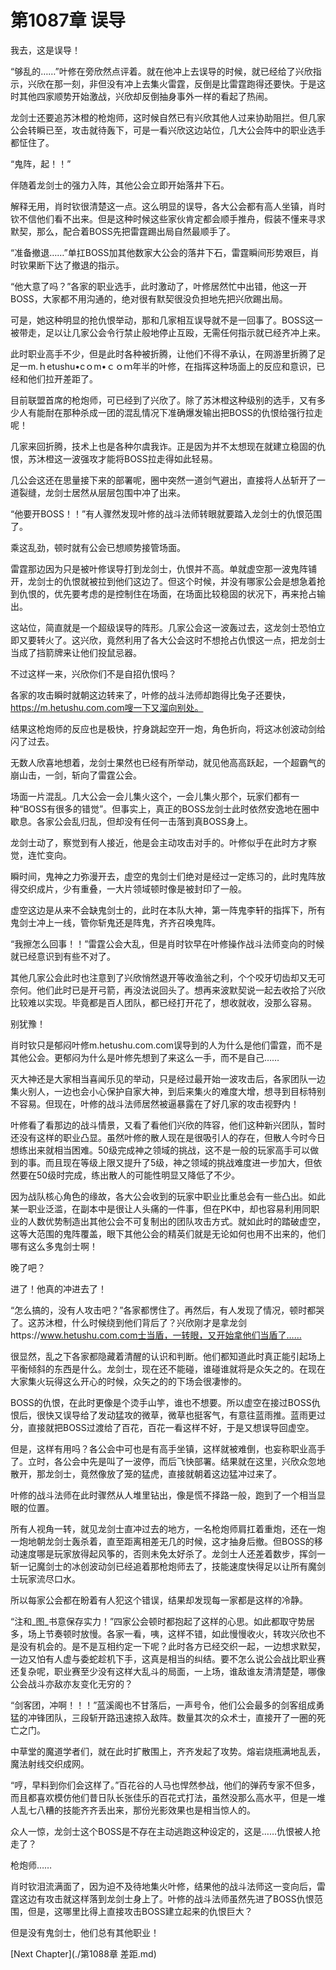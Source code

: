 # 第1087章 误导

我去，这是误导！

“够乱的……”叶修在旁欣然点评着。就在他冲上去误导的时候，就已经给了兴欣指示，兴欣在那一刻，非但没有冲上去集火雷霆，反倒是比雷霆跑得还要快。于是这时其他四家顺势开始激战，兴欣却反倒抽身事外一样的看起了热闹。

龙剑士还要追苏沐橙的枪炮师，这时候自然已有兴欣其他人过来协助阻拦。但几家公会转瞬已至，攻击就待轰下，可是一看兴欣这边站位，几大公会阵中的职业选手都怔住了。

“鬼阵，起！！”

伴随着龙剑士的强力入阵，其他公会立即开始落井下石。

解释无用，肖时钦很清楚这一点。这么明显的误导，各大公会都有高人坐镇，肖时钦不信他们看不出来。但是这种时候这些家伙肯定都会顺手推舟，假装不懂来寻求默契，那么，配合着BOSS先把雷霆踢出局自然最顺手了。

“准备撤退……”单扛BOSS加其他数家大公会的落井下石，雷霆瞬间形势艰巨，肖时钦果断下达了撤退的指示。

“他大意了吗？”各家的职业选手，此时激动了，叶修居然忙中出错，他这一开BOSS，大家都不用沟通的，绝对很有默契很没负担地先把兴欣踢出局。

可是，她这种明显的抢仇恨举动，那和几家相互误导就不是一回事了。BOSS这一被带走，足以让几家公会令行禁止般地停止互殴，无需任何指示就已经齐冲上来。

此时职业高手不少，但是此时各种被折腾，让他们不得不承认，在网游里折腾了足足一m.ｈetushu•cｏm•ｃｏｍ年半的叶修，在指挥这种场面上的反应和意识，已经和他们拉开差距了。

目前联盟首席的枪炮师，可已经到了兴欣了。除了苏沐橙这种级别的选手，又有多少人有能耐在那种杀成一团的混乱情况下准确爆发输出把BOSS的仇恨给强行拉走呢！

几家来回折腾，技术上也是各种尔虞我诈。正是因为并不太想现在就建立稳固的仇恨，苏沐橙这一波强攻才能将BOSS拉走得如此轻易。

几公会这还在思量接下来的部署呢，圈中突然一道剑气避出，直接将人丛斩开了一道裂缝，龙剑士居然从层层包围中冲了出来。

“他要开BOSS！！”有人骤然发现叶修的战斗法师转眼就要踏入龙剑士的仇恨范围了。

乘这乱劲，顿时就有公会已想顺势接管场面。

雷霆那边因为只是被叶修误导打到龙剑士，仇恨并不高。单就虚空那一波鬼阵铺开，龙剑士的仇恨就被拉到他们这边了。但这个时候，并没有哪家公会是想急着抢到仇恨的，优先要考虑的是控制住在场面，在场面比较稳固的状况下，再来抢占输出。

这站位，简直就是一个超级误导的阵形。几家公会这一波轰过去，这龙剑士恐怕立即又要转火了。这兴欣，竟然利用了各大公会这时不想抢占仇恨这一点，把龙剑士当成了挡箭牌来让他们投鼠忌器。

不过这样一来，兴欣你们不是自招仇恨吗？

各家的攻击瞬时就朝这边转来了，叶修的战斗法师却跑得比兔子还要快，https://m.hetushu.com.com嗖一下又溜向别处。

结果这枪炮师的反应也是极快，拧身跳起空开一炮，角色折向，将这冰创波动剑给闪了过去。

无数人欣喜地想着，龙剑士果然也已经有所举动，就见他高高跃起，一个超霸气的崩山击，一剑，斩向了雷霆公会。

场面一片混乱。几大公会一会儿集火这个，一会儿集火那个，玩家们都有一种“BOSS有很多的错觉”。但事实上，真正的BOSS龙剑士此时依然安逸地在圈中歇息。各家公会乱归乱，但却没有任何一击落到真BOSS身上。

龙剑士动了，察觉到有人接近，他是会主动攻击对手的。叶修似乎在此时方才察觉，连忙变向。

瞬时间，鬼神之力弥漫开去，虚空的鬼剑士们绝对是经过一定练习的，此时鬼阵放得交织成片，少有重叠，一大片领域顿时像是被封印了一般。

虚空这边是从来不会缺鬼剑士的，此时在本队大神，第一阵鬼李轩的指挥下，所有鬼剑士冲上一线，管你斩鬼还是阵鬼，齐齐召唤鬼阵。

“我擦怎么回事！！”雷霆公会大乱，但是肖时钦早在叶修操作战斗法师变向的时候就已经意识到有些不对了。

其他几家公会此时也注意到了兴欣悄然退开等收渔翁之利，个个咬牙切齿却又无可奈何。他们此时已是开弓箭，再没法说回头了。想再来波默契说一起去收拾了兴欣比较难以实现。毕竟都是百人团队，都已经打开花了，想收就收，没那么容易。

别犹豫！

肖时钦只是郁闷叶修m.hetushu.com.com误导到的人为什么是他们雷霆，而不是其他公会。更郁闷为什么是叶修先想到了来这么一手，而不是自己……

灭大神还是大家相当喜闻乐见的举动，只是经过最开始一波攻击后，各家团队一边集火别人，一边也会小心保护自家大神，到后来集火的难度大增，想寻到目标特别不容易。但现在，叶修的战斗法师居然被逼暴露在了好几家的攻击视野内！

叶修看了看那边的战斗情景，又看了看他们兴欣的阵容，他们这种新兴团队，暂时还没有这样的职业凸显。虽然叶修的散人现在是很吸引人的存在，但散人今时今日想练出来就相当困难。50级完成神之领域的挑战，这不是一般的玩家高手可以做到的事。而且现在等级上限又提升了5级，神之领域的挑战难度进一步加大，但依然要在50级时完成，练出散人的可能性明显又降低了不少。

因为战队核心角色的缘故，各大公会收到的玩家中职业比重总会有一些凸出。如此某一职业泛滥，在副本中是很让人头痛的一件事，但在PK中，却也容易利用同职业的人数优势制造出其他公会不可复制出的团队攻击方式。就如此时的踏破虚空，这等大范围的鬼阵覆盖，眼下其他公会的精英们就是无论如何也用不出来的，他们哪有这么多鬼剑士啊！

晚了吧？

进了！他真的冲进去了！

“怎么搞的，没有人攻击吧？”各家都愣住了。再然后，有人发现了情况，顿时都哭了。这苏沐橙，什么时候绕到他们背后了？兴欣刚才是拿龙剑https://www.hetushu.com.com士当盾，一转眼，又开始拿他们当盾了……

很显然，乱之下各家都隐藏着清醒的认识和判断。他们都知道此时真正能引起场上平衡倾斜的东西是什么。龙剑士，现在还不能碰，谁碰谁就将是众矢之的。在现在大家集火玩得这么开心的时候，众矢之的的下场会很凄惨的。

BOSS的仇恨，在此时更像是个烫手山竽，谁也不想要。所以虚空在接过BOSS仇恨后，很快又误导给了发动猛攻的微草，微草也挺客气，有意往蓝雨推。蓝雨更过分，直接就把BOSS过渡给了百花，百花一看这样不好，于是又想误导回虚空。

但是，这样有用吗？各公会中可也是有高手坐镇，这样就被难倒，也妄称职业高手了。立时，各公会中先是叫了一波停，而后飞快部署。结果就在这里，兴欣众忽地散开，那龙剑士，竟然像放了笼的猛虎，直接就朝着这边猛冲过来了。

叶修的战斗法师在此时骤然从人堆里钻出，像是慌不择路一般，跑到了一个相当显眼的位置。

所有人视角一转，就见龙剑士直冲过去的地方，一名枪炮师肩扛着重炮，还在一炮一炮地朝龙剑士轰杀着，直至距离相差无几的时候，这才抽身后撤。但BOSS的移动速度哪是玩家放得起风筝的，否则未免太好杀了。龙剑士人还差着数步，挥剑一斩一记魔剑士的冰创波动剑已经追着那枪炮师去了，技能速度快得足以让所有魔剑士玩家流尽口水。

所以每家公会都在盼着有人犯这个错误，结果却发现每一家都是这样的冷静。

“注和_图_书意保存实力！”四家公会顿时都抱起了这样的心思。如此都取守势居多，场上节奏顿时放慢。各家一看，咦，这样不错，如此慢慢收火，转攻兴欣也不是没有机会的。是不是互相约定一下呢？此时各方已经交织一起，一边想求默契，一边又怕有人虚与委蛇趁机下手，这真是相当的纠结。要不怎么说公会战比职业赛还复杂呢，职业赛至少没有这样大乱斗的局面，一上场，谁敌谁友清清楚楚，哪像公会战斗亦敌亦友变化无穷的？

“剑客团，冲啊！！！”蓝溪阁也不甘落后，一声号令，他们公会最多的剑客组成勇猛的冲锋团队，三段斩开路迅速掠入敌阵。数量其次的众术士，直接开了一圈的死亡之门。

中草堂的魔道学者们，就在此时扩散围上，齐齐发起了攻势。熔岩烧瓶满地乱丢，魔法射线交织成网。

“哼，早料到你们会这样了。”百花谷的人马也悍然参战，他们的弹药专家不但多，而且都喜欢模仿他们昔日队长张佳乐的百花式打法，虽然没那么高水平，但是一堆人乱七八糟的技能齐齐丢出来，那份光影效果也是相当惊人的。

众人一惊，龙剑士这个BOSS是不存在主动逃跑这种设定的，这是……仇恨被人抢走了？

枪炮师……

肖时钦泪流满面了，因为迫不及待地集火叶修，结果他的战斗法师这一变向后，雷霆这边有攻击就这样落到龙剑士身上了。叶修的战斗法师虽然先进了BOSS仇恨范围，但是，这哪里比得上直接攻击BOSS建立起来的仇恨巨大？

但是没有鬼剑士，他们总有其他职业！



[Next Chapter](./第1088章 差距.md)